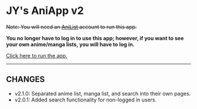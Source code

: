 # JY's AniApp v2

~~Note: You will need an [AniList](https://anilist.co) account to run this app.~~

**You no longer have to log in to use this app; however, if you want to see your own anime/manga lists, you will have to log in.**

[Click here to run the app.](https://jys-aniapp-v2.herokuapp.com)

---

## CHANGES
- v2.1.0: Separated anime list, manga list, and search into their own pages.
- v2.0.1: Added search functionality for non-logged in users.
